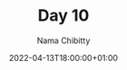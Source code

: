 ---
title: "Day 10"
episode: "10"
season: "1"
Description: "Day 10 of the Slack Hunger Games Podcast"
guid: "shg-10"
podcast: "shg/shg-10.mp3"
podcast_bytes: "08:33"
podcast_duration: "8316695"
date: 2022-04-13T18:00:00+01:00

author: "Nama Chibitty"
aliases: []
categories: []
---